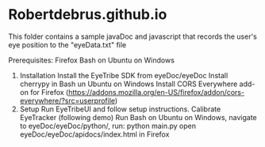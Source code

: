 # Robertdebrus.github.io

This folder contains a sample javaDoc and javascript that records the user's eye position to the "eyeData.txt" file

Prerequisites:
Firefox 
Bash on Ubuntu on Windows
1. Installation
Install the EyeTribe SDK from eyeDoc/eyeDoc
Install cherrypy in Bash un Ubuntu on Windows
Install CORS Everywhere add-on for Firefox (https://addons.mozilla.org/en-US/firefox/addon/cors-everywhere/?src=userprofile)
2. Setup
Run EyeTribeUI and follow setup instructions.
Calibrate EyeTracker (following demo)
Run Bash on Ubuntu on Windows, navigate to eyeDoc/eyeDoc/python/, run: python main.py
open eyeDoc/eyeDoc/apidocs/index.html in Firefox 
